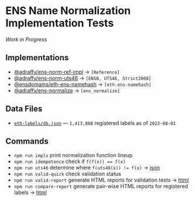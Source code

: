 # ENS Name Normalization Implementation Tests

*Work in Progress*

## Implementations

* [@adraffy/ens-norm-ref-impl](https://github.com/adraffy/ens-norm-ref-impl.js) &rarr; `[Reference]`
* [@adraffy/ens-norm-uts46](https://github.com/adraffy/ens-norm-uts46.js) &rarr; `[ENS0, UTS46, Strict2008]`
* [@ensdomains/eth-ens-namehash](https://github.com/ensdomains/eth-ens-namehash) &rarr; `[eth-ens-namehash]`
* [@adraffy/ens-normalize](https://github.com/adraffy/ens-normalize.js) &rarr; `[ens_normalize]`

## Data Files

* [`eth-labels/db.json`](./eth-labels/db.json) &mdash; `1,413,868` registered labels as of `2022-08-01`

## Commands

* `npm run impls` print normalization function lineup
* `npm run idempotence` check if `f(f(x)) == f(x)`
* `npm run uts46` determine where `f(uts46(x)) != f(x)` &rarr; [json](./test-misc/output/uts46.json)
* `npm run valid-quick` check validation status 
* `npm run valid-report` generate HTML reports for validation tests &rarr; [html](https://adraffy.github.io/ens-norm-tests/test-validation/output/)
* `npm run compare-report` generate pair-wise HTML reports for registered labels &rarr; [html](https://adraffy.github.io/ens-norm-tests/test-compare/output/)